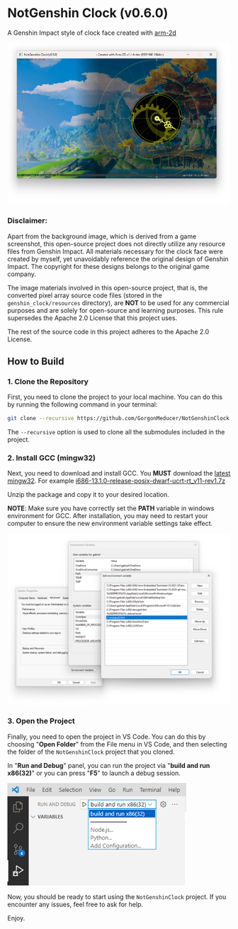 # NotGenshin Clock (v0.6.0)
A Genshin Impact style of clock face created with [arm-2d](https://github.com/ARM-software/Arm-2D)

![ClockFace](./doc/pictures/clock_face.png) 

### Disclaimer:

Apart from the background image, which is derived from a game screenshot, this open-source project does not directly utilize any resource files from Genshin Impact. All materials necessary for the clock face were created by myself, yet unavoidably reference the original design of Genshin Impact. The copyright for these designs belongs to the original game company. 

The image materials involved in this open-source project, that is, the converted pixel array source code files (stored in the `genshin_clock/resources` directory), are **NOT** to be used for any commercial purposes and are solely for open-source and learning purposes. This rule supersedes the Apache 2.0 License that this project uses. 

The rest of the source code in this project adheres to the Apache 2.0 License.



## How to Build



### 1. Clone the Repository

First, you need to clone the project to your local machine. You can do this by running the following command in your terminal:

```bash
git clone --recursive https://github.com/GorgonMeducer/NotGenshinClock.git
```

The `--recursive` option is used to clone all the submodules included in the project.

### 2. Install GCC (mingw32)

Next, you need to download and install GCC. You **MUST** download the [latest mingw32](https://github.com/niXman/mingw-builds-binaries/releases/). For example [i686-13.1.0-release-posix-dwarf-ucrt-rt_v11-rev1.7z](https://github.com/niXman/mingw-builds-binaries/releases/download/13.1.0-rt_v11-rev1/i686-13.1.0-release-posix-dwarf-ucrt-rt_v11-rev1.7z)

Unzip the package and copy it to your desired location. 

**NOTE**: Make sure you have correctly set the **PATH** variable in windows environment for GCC. After installation, you may need to restart your computer to ensure the new environment variable settings take effect.

![PathforGCC](./doc/pictures/path_for_gcc.png) 



### 3. Open the Project

Finally, you need to open the project in VS Code. You can do this by choosing "**Open Folder**" from the File menu in VS Code, and then selecting the folder of the `NotGenshinClock` project that you cloned.

In "**Run and Debug**" panel, you can run the project via "**build and run x86(32)**" or you can press "**F5**" to launch a debug session.

![BuildAndRun](./doc/pictures/build_and_run.png) 





Now, you should be ready to start using the `NotGenshinClock` project. If you encounter any issues, feel free to ask for help.

Enjoy.
